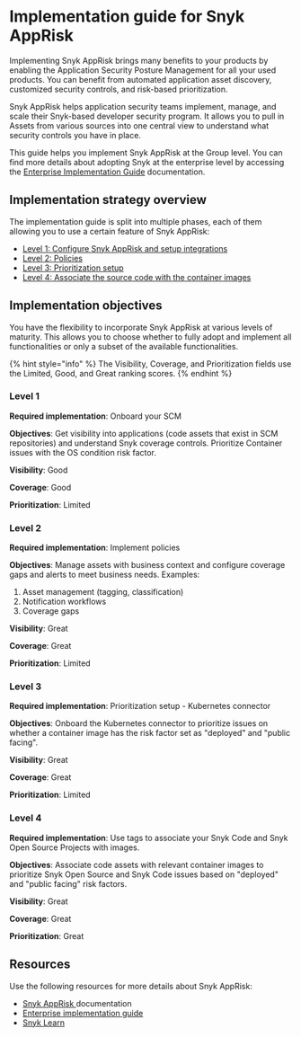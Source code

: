 # Implementation guide for Snyk AppRisk

Implementing Snyk AppRisk brings many benefits to your products by enabling the Application Security Posture Management for all your used products. You can benefit from automated application asset discovery, customized security controls, and risk-based prioritization.

Snyk AppRisk helps application security teams implement, manage, and scale their Snyk-based developer security program. It allows you to pull in Assets from various sources into one central view to understand what security controls you have in place.

This guide helps you implement Snyk AppRisk at the Group level. You can find more details about adopting Snyk at the enterprise level by accessing the [Enterprise Implementation Guide](../../../implement-snyk/enterprise-implementation-guide/) documentation.

## Implementation strategy overview

The implementation guide is split into multiple phases, each of them allowing you to use a certain feature of Snyk AppRisk:

* [Level 1: Configure Snyk AppRisk and setup integrations](level-1-configure-snyk-apprisk-and-setup-integrations.md)
* [Level 2: Policies](level-2-policies.md)&#x20;
* [Level 3: Prioritization setup ](level-3-prioritization-setup.md)
* [Level 4: Associate the source code with the container images](level-4-associate-the-source-code-with-the-container-images.md)

## Implementation objectives

You have the flexibility to incorporate Snyk AppRisk at various levels of maturity. This allows you to choose whether to fully adopt and implement all functionalities or only a subset of the available functionalities.&#x20;

{% hint style="info" %}
The Visibility, Coverage, and Prioritization fields use the Limited, Good, and Great ranking scores.
{% endhint %}

### Level 1

**Required implementation**: Onboard your SCM

**Objectives**: Get visibility into applications (code assets that exist in SCM repositories) and understand Snyk coverage controls. Prioritize Container issues with the OS condition risk factor.

**Visibility**: Good

**Coverage**: Good

**Prioritization**: Limited

### Level 2

**Required implementation**: Implement policies

**Objectives**: Manage assets with business context and configure coverage gaps and alerts to meet business needs. Examples:

1. Asset management (tagging, classification)
2. Notification workflows
3. Coverage gaps

**Visibility**: Great

**Coverage**: Great

**Prioritization**: Limited

### Level 3

**Required implementation**: Prioritization setup - Kubernetes connector

**Objectives**: Onboard the Kubernetes connector to prioritize issues on whether a container image has the risk factor set as "deployed" and "public facing".

**Visibility**: Great

**Coverage**: Great

**Prioritization**: Limited

### Level 4

**Required implementation**: Use tags to associate your Snyk Code and Snyk Open Source Projects with images.

**Objectives**: Associate code assets with relevant container images to prioritize Snyk Open Source and Snyk Code issues based on "deployed" and "public facing" risk factors.

**Visibility**: Great

**Coverage**: Great

**Prioritization**: Great

## Resources

Use the following resources for more details about Snyk AppRisk:

* [Snyk AppRisk ](../getting-started-with-snyk-apprisk.md)documentation
* [Enterprise implementation guide](../../../implement-snyk/enterprise-implementation-guide/)
* [Snyk Learn](https://learn.snyk.io/)&#x20;



